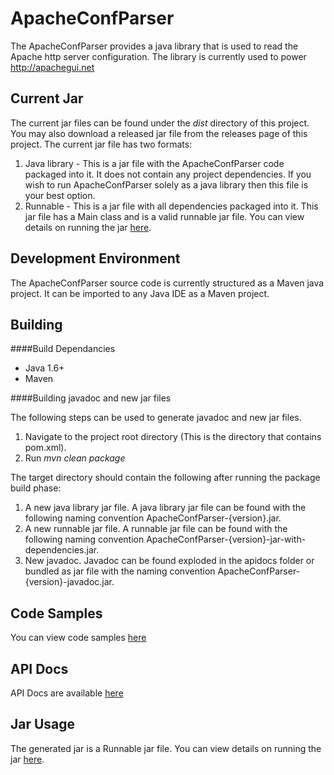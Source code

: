 ApacheConfParser
=====================
The ApacheConfParser provides a java library that is used to read the Apache http server configuration. The library is currently used to power http://apachegui.net

Current Jar
---------------------
The current jar files can be found under the *dist* directory of this project. You may also download a released jar file from the releases page of this project. The current jar file has two formats:

1. Java library - This is a jar file with the ApacheConfParser code packaged into it. It does not contain any project dependencies. If you wish to run ApacheConfParser solely as a java library then this file is your best option.
2. Runnable - This is a jar file with all dependencies packaged into it. This jar file has a Main class and is a valid runnable jar file. You can view details on running the jar [here](https://github.com/jrossi227/ApacheConfParser/wiki/Runnable-Jar-Usage). 

Development Environment
----------------------
The ApacheConfParser source code is currently structured as a Maven java project. It can be imported to any Java IDE as a Maven project.

Building
-------------------

####Build Dependancies

- Java 1.6+
- Maven

####Building javadoc and new jar files

The following steps can be used to generate javadoc and new jar files.

1. Navigate to the project root directory (This is the directory that contains pom.xml).
2. Run *mvn clean package*

The target directory should contain the following after running the package build phase:

1. A new java library jar file. A java library jar file can be found with the following naming convention ApacheConfParser-{version}.jar.
2. A new runnable jar file. A runnable jar file can be found with the following naming convention ApacheConfParser-{version}-jar-with-dependencies.jar.
3. New javadoc. Javadoc can be found exploded in the apidocs folder or bundled as jar file with the naming convention ApacheConfParser-{version}-javadoc.jar.

Code Samples
------------------------

You can view code samples [here](https://github.com/jrossi227/ApacheConfParser/wiki/Code-Samples)

API Docs
------------------------

API Docs are available [here](https://github.com/jrossi227/ApacheConfParser/wiki/API-Docs)

Jar Usage
------------------------

The generated jar is a Runnable jar file. You can view details on running the jar [here](https://github.com/jrossi227/ApacheConfParser/wiki/Runnable-Jar-Usage). 

